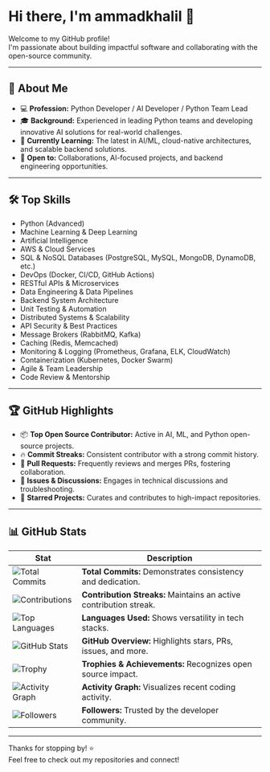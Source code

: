 # Hi there, I'm ammadkhalil 👋

Welcome to my GitHub profile!  
I'm passionate about building impactful software and collaborating with the open-source community.

---

## 🚀 About Me

- 💻 **Profession:** Python Developer / AI Developer / Python Team Lead
- 🎓 **Background:** Experienced in leading Python teams and developing innovative AI solutions for real-world challenges.
- 🌱 **Currently Learning:** The latest in AI/ML, cloud-native architectures, and scalable backend solutions.
- 🤝 **Open to:** Collaborations, AI-focused projects, and backend engineering opportunities.

---

## 🛠️ Top Skills

- Python (Advanced)
- Machine Learning & Deep Learning
- Artificial Intelligence
- AWS & Cloud Services
- SQL & NoSQL Databases (PostgreSQL, MySQL, MongoDB, DynamoDB, etc.)
- DevOps (Docker, CI/CD, GitHub Actions)
- RESTful APIs & Microservices
- Data Engineering & Data Pipelines
- Backend System Architecture
- Unit Testing & Automation
- Distributed Systems & Scalability
- API Security & Best Practices
- Message Brokers (RabbitMQ, Kafka)
- Caching (Redis, Memcached)
- Monitoring & Logging (Prometheus, Grafana, ELK, CloudWatch)
- Containerization (Kubernetes, Docker Swarm)
- Agile & Team Leadership
- Code Review & Mentorship

---

## 🏆 GitHub Highlights

- 📦 **Top Open Source Contributor:** Active in AI, ML, and Python open-source projects.
- 🔥 **Commit Streaks:** Consistent contributor with a strong commit history.
- 📝 **Pull Requests:** Frequently reviews and merges PRs, fostering collaboration.
- 💬 **Issues & Discussions:** Engages in technical discussions and troubleshooting.
- 🌟 **Starred Projects:** Curates and contributes to high-impact repositories.

---

## 📊 GitHub Stats

| Stat | Description |
|------|-------------|
| ![Total Commits](https://img.shields.io/badge/dynamic/json?color=blue&label=Commits&query=totalCommits&url=https://github-readme-stats.vercel.app/api?username=ammadkhalil&show_icons=true) | **Total Commits:** Demonstrates consistency and dedication. |
| ![Contributions](https://github-readme-streak-stats.herokuapp.com?user=ammadkhalil&theme=default) | **Contribution Streaks:** Maintains an active contribution streak. |
| ![Top Languages](https://github-readme-stats.vercel.app/api/top-langs/?username=ammadkhalil&layout=compact) | **Languages Used:** Shows versatility in tech stacks. |
| ![GitHub Stats](https://github-readme-stats.vercel.app/api?username=ammadkhalil&show_icons=true&theme=default) | **GitHub Overview:** Highlights stars, PRs, issues, and more. |
| ![Trophy](https://github-profile-trophy.vercel.app/?username=ammadkhalil&theme=flat&row=1) | **Trophies & Achievements:** Recognizes open source impact. |
| ![Activity Graph](https://github-readme-activity-graph.cyclic.app/graph?username=ammadkhalil&theme=github) | **Activity Graph:** Visualizes recent coding activity. |
| ![Followers](https://img.shields.io/github/followers/ammadkhalil?label=Followers&style=social) | **Followers:** Trusted by the developer community. |

---

Thanks for stopping by! ⭐️  
Feel free to check out my repositories and connect!
